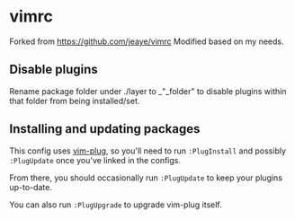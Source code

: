 vimrc
===
Forked from https://github.com/jeaye/vimrc
Modified based on my needs.

## Disable plugins
Rename package folder under ./layer to _"_folder" to disable plugins
within that folder from being installed/set.


## Installing and updating packages
This config uses [vim-plug](https://github.com/junegunn/vim-plug), so you'll
need to run `:PlugInstall` and possibly `:PlugUpdate` once you've linked in the
configs.

From there, you should occasionally run `:PlugUpdate` to keep your
plugins up-to-date.

You can also run `:PlugUpgrade` to upgrade vim-plug itself.
